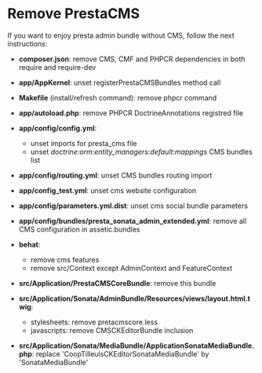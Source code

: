 Remove PrestaCMS
===================================

If you want to enjoy presta admin bundle without CMS, follow the next instructions:

 * **composer.json**: remove CMS, CMF and PHPCR dependencies in both require and require-dev
 * **app/AppKernel**: unset registerPrestaCMSBundles method call
 * **Makefile** (install/refresh command): remove phpcr command
 * **app/autoload.php**: remove PHPCR DoctrineAnnotations registred file

 * **app/config/config.yml**:
    * unset imports for presta_cms file
    * unset *doctrine:orm:entity_managers:default:mappings* CMS bundles list
 * **app/config/routing.yml**: unset CMS bundles routing import
 * **app/config_test.yml**: unset cms website configuration
 * **app/config/parameters.yml.dist**: unset cms social bundle parameters

 * **app/config/bundles/presta_sonata_admin_extended.yml**: remove all CMS configuration in assetic.bundles

 * **behat**:
    * remove cms features
    * remove src/Context except AdminContext and FeatureContext

 * **src/Application/PrestaCMSCoreBundle**: remove this bundle
 * **src/Application/Sonata/AdminBundle/Resources/views/layout.html.twig**:
    * stylesheets: remove pretacmscore.less
    * javascripts: remove CMSCKEditorBundle inclusion
 * **src/Application/Sonata/MediaBundle/ApplicationSonataMediaBundle.php**:
    replace 'CoopTilleulsCKEditorSonataMediaBundle' by 'SonataMediaBundle'
